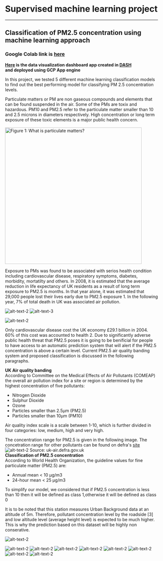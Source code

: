 # Supervised machine learning project
---
## Classification of PM2.5 concentration using machine learning approach 
### Google Colab link is [here](https://colab.research.google.com/drive/1__UHk7F9gGWpOvjv1G5mj6nBv-XVNn9Q?usp=sharing)
**[Here](https://air-quality-dash-app.ew.r.appspot.com) is the data visualization dashboard app created in [DASH](https://plotly.com/dash/)<br>**
**and deployed using GCP App engine**  

In this project, we tested 5 different machine learning classification models to find out the best performing model for classifying PM 2.5 concentration levels. 

Particulate matters or PM are non gaseous compounds and elements that can be found suspended in the air. Some of the PMs are toxix and hazardous. PM10 and PM2.5 refer to the particulate matter smaller than 10 and 2.5 microns in diameters respectively. High concentration or long term exposure of these toxic elements is a major public health concern.
<br>
<br>
<img src="https://github.com/szabeenglobal/Classification-of-PM2.5-concentration-using-machine-learning-approach/blob/main/images/slide03.jpg" alt="Figure 1: What is particulate matters?" width="450"/>


Exposure to PMs was found to be associated with serios health condition including cardiovascular disease, respiratory symptoms, diabetes, morbidity, mortatilty and others. In 2008, it is estimated that the average reduction in life expectancy of UK residents as a result of long term exposure to PM2.5 is months. In that year alone, it was estimated that 29,000 people lost their lives early due to PM2.5 exposure 1. In the following year, 7% of total death in UK was associated air pollution. 

![alt-text-2](https://github.com/szabeenglobal/Classification-of-PM2.5-concentration-using-machine-learning-approach/blob/main/images/Slide04.jpg) ![alt-text-3](https://github.com/szabeenglobal/Classification-of-PM2.5-concentration-using-machine-learning-approach/blob/main/images/Slide06.jpg)

![alt-text-2](https://github.com/szabeenglobal/Classification-of-PM2.5-concentration-using-machine-learning-approach/blob/main/images/annual_uk-pm-concentration.jpg)


Only cardiovascular disease cost the UK economy £29.1 billion in 2004. 60% of this cost was accounted to health 2. Due to significantly adverse public health threat that PM2.5 poses it is going to be benificial for people to have access to an automatic prediction system that will alert if the PM2.5 concentration is above a certain level. Current PM2.5 air quality banding system and proposed classification is discussed in the following paragraphs.

**UK Air quality banding**
<br>
According to Committee on the Medical Effects of Air Pollutants (COMEAP) the overall air pollution index for a site or region is determined by the highest concentration of five pollutants:

- Nitrogen Dioxide
- Sulphur Dioxide
- Ozone
- Particles smaller than 2.5µm (PM2.5)
- Particles smaller than  10µm (PM10)

Air quality index scale is a scale between 1-10, which is further divided in four categories: low, medium, high and very high.

The concentration range for PM2.5 is given in the following image. The concetration range for other pollutants can be found on defra's [site](https://uk-air.defra.gov.uk/air-pollution/daqi?view=more-info&pollutant=pm25#pollutant)
<br>
![alt-text-2](https://github.com/szabeenglobal/Classification-of-PM2.5-concentration-using-machine-learning-approach/blob/main/images/pm25-concentration-banding.jpg)
Source: uk-air.defra.gov.uk
<br>
**Classification of PM2.5 concentration**
<br>
According to World Health Organization, the  guideline values for fine particulate matter (PM2.5) are: 
- Annual mean < 10 μg/m3 
- 24-hour mean < 25 μg/m3 

To simplify our model, we considered that if PM2.5 concentration is less than 10 then it will be defined as class 1,otherwise it will be defined as class 0

It is to be noted that this station measures Urban Background data at an altitude of 5m. Therefore, pollutant concentration level by the roadside [3] and low altitude level (average height level) is expected to be much higher. This is why the prediction based on this dataset will be highly non conserative.<br>

![alt-text-2](https://github.com/szabeenglobal/Classification-of-PM2.5-concentration-using-machine-learning-approach/blob/main/images/Slide08.jpg)

![alt-text-2](https://github.com/szabeenglobal/Classification-of-PM2.5-concentration-using-machine-learning-approach/blob/main/images/Slide08.jpg)
![alt-text-2](https://github.com/szabeenglobal/Classification-of-PM2.5-concentration-using-machine-learning-approach/blob/main/images/Slide09.jpg)
![alt-text-2](https://github.com/szabeenglobal/Classification-of-PM2.5-concentration-using-machine-learning-approach/blob/main/images/Slide010.jpg)
![alt-text-2](https://github.com/szabeenglobal/Classification-of-PM2.5-concentration-using-machine-learning-approach/blob/main/images/Slide11.jpg)
![alt-text-2](https://github.com/szabeenglobal/Classification-of-PM2.5-concentration-using-machine-learning-approach/blob/main/images/Slide12.jpg)
![alt-text-2](https://github.com/szabeenglobal/Classification-of-PM2.5-concentration-using-machine-learning-approach/blob/main/images/Slide13.jpg)
![alt-text-2](https://github.com/szabeenglobal/Classification-of-PM2.5-concentration-using-machine-learning-approach/blob/main/images/Slide14.jpg)
![alt-text-2](https://github.com/szabeenglobal/Classification-of-PM2.5-concentration-using-machine-learning-approach/blob/main/images/Slide15.jpg)

